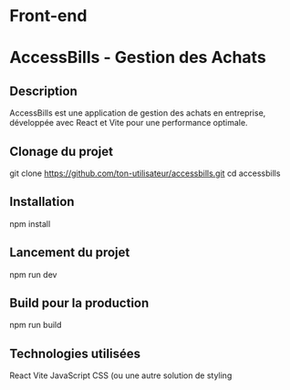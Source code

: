 # Front-end

# AccessBills - Gestion des Achats

## Description
AccessBills est une application de gestion des achats en entreprise, développée avec React et Vite pour une performance optimale.

## Clonage du projet
git clone https://github.com/ton-utilisateur/accessbills.git
cd accessbills

## Installation
npm install

## Lancement du projet
npm run dev

## Build pour la production
npm run build

## Technologies utilisées
React
Vite
JavaScript
CSS (ou une autre solution de styling
